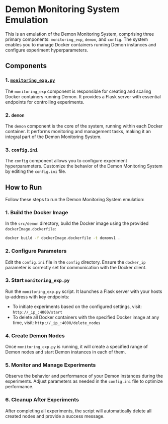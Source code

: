 # Demon Monitoring System Emulation

This is an emulation of the Demon Monitoring System, comprising three primary components: `monitoring_exp`, `demon`, and `config`. The system enables you to manage Docker containers running Demon instances and configure experiment hyperparameters.

## Components

### 1. [`monitoring_exp.py`](`https://github.com/Drivinger/DEMon-Pi/blob/b3dc4e65c218c4062d10fe68423bb23161719220/experiments/emulation-exp/monitoring_exp.py`)

The `monitoring_exp` component is responsible for creating and scaling Docker containers running Demon. It provides a Flask server with essential endpoints for controlling experiments.

### 2. `demon`

The `demon` component is the core of the system, running within each Docker container. It performs monitoring and management tasks, making it an integral part of the Demon Monitoring System.

### 3. `config.ini`

The `config` component allows you to configure experiment hyperparameters. Customize the behavior of the Demon Monitoring System by editing the `config.ini` file.

## How to Run

Follow these steps to run the Demon Monitoring System emulation:

### 1. Build the Docker Image

In the `src/demon` directory, build the Docker image using the provided `dockerImage.dockerfile`:
    
   ```bash
docker build -f dockerImage.dockerfile -t demonv1 .
```

### 2. Configure Parameters

Edit the `config.ini` file in the `config` directory. Ensure the `docker_ip` parameter is correctly set for communication with the Docker client.

### 3. Start `monitoring_exp.py`

Run the `monitoring_exp.py` script. It launches a Flask server with your hosts ip-address with key endpoints:

- To initiate experiments based on the configured settings, visit: `http://_ip_:4000/start`
- To delete all Docker containers with the specified Docker image at any time, visit: `http://_ip_:4000/delete_nodes`

### 4. Create Demon Nodes

Once `monitoring_exp.py` is running, it will create a specified range of Demon nodes and start Demon instances in each of them.

### 5. Monitor and Manage Experiments

Observe the behavior and performance of your Demon instances during the experiments. Adjust parameters as needed in the `config.ini` file to optimize performance.

### 6. Cleanup After Experiments

After completing all experiments, the script will automatically delete all created nodes and provide a success message.

